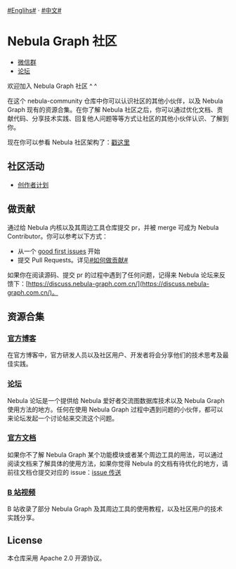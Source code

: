 [#Englihs#](https://github.com/vesoft-inc/nebula-community) · [#中文#](https://github.com/vesoft-inc/nebula-community/zh-Hans/README.md) 

# Nebula Graph 社区

- [微信群](https://wj.qq.com/s2/8321168/8e2f/)
- [论坛](https://discuss.nebula-graph.io/)

欢迎加入 Nebula Graph 社区 ^ ^

在这个 nebula-community 仓库中你可以认识社区的其他小伙伴，以及 Nebula Graph 现有的资源合集。在你了解 Nebula 社区之后，你可以通过优化文档、贡献代码、分享技术实践、回复他人问题等等方式让社区的其他小伙伴认识、了解到你。

现在你可以参看 Nebula 社区架构了：[戳这里](https://github.com/vesoft-inc/nebula-community/blob/master/zh-Hans/nebula-community-architecture)

## 社区活动

- [创作者计划](https://github.com/vesoft-inc/nebula-community/blob/master/zh-Hans/nebula-content-program/nebula-content-program.md)

## 做贡献

通过给 Nebula 内核以及其周边工具仓库提交 pr，并被 merge 可成为 Nebula Contributor。你可以参考以下方式：

- 从一个 [good first issues](https://github.com/vesoft-inc/nebula/issues?q=is%3Aissue+is%3Aopen+label%3A%22good+first+issue%22) 开始
- 提交 Pull Requests。详见[#如何做贡献#](https://github.com/vesoft-inc/nebula-community/blob/master/zh-Hans/Contributors/how-to-contribute.md)

如果你在阅读源码、提交 pr 的过程中遇到了任何问题，记得来 Nebula 论坛来反馈下：[https://discuss.nebula-graph.com.cn/](https://discuss.nebula-graph.com.cn/)。

## 资源合集

### [官方博客](https://nebula-graph.com.cn/posts/)

在官方博客中，官方研发人员以及社区用户、开发者将会分享他们的技术思考及最佳实践。

### [论坛](https://discuss.nebula-graph.com.cn/)

Nebula 论坛是一个提供给 Nebula 爱好者交流图数据库技术以及 Nebula Graph 使用方法的地方。任何在使用 Nebula Graph 过程中遇到问题的小伙伴，都可以来论坛发起一个讨论帖来交流这个问题。

### [官方文档](https://docs.nebula-graph.com.cn/)

如果你不了解 Nebula Graph 某个功能模块或者某个周边工具的用法，可以通过阅读文档来了解具体的使用方法，如果你觉得 Nebula 的文档有待优化的地方，请前往文档仓提交对应的 issue：[issue 传送](https://github.com/vesoft-inc/nebula-docs/issues)

### [B 站视频](https://space.bilibili.com/472621355)

B 站收录了部分 Nebula Graph 及其周边工具的使用教程，以及社区用户的技术实践分享。

## License

本仓库采用 Apache 2.0 开源协议。
